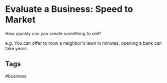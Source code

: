 # Evaluate a Business: Speed to Market

How quickly can you create something to sell?  

e.g. You can offer to mow a neighbor's lawn in minutes; opening a bank can take years.  

## Tags
#business

